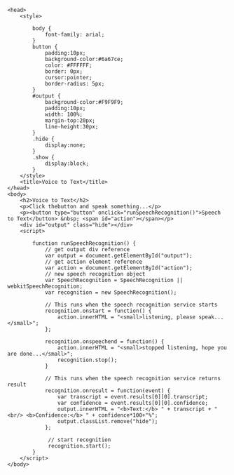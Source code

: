 <!doctype html>
	<head>
		<style>
			
			body {
			    font-family: arial;
			}
			button {
			    padding:10px;
			    background-color:#6a67ce;
			    color: #FFFFFF;
			    border: 0px;
			    cursor:pointer;
			    border-radius: 5px;
			}
			#output {
			    background-color:#F9F9F9;
			    padding:10px;
			    width: 100%;
			    margin-top:20px;
			    line-height:30px;
			}
			.hide {
			    display:none;
			}
			.show {
			    display:block;
			}
		</style>
		<title>Voice to Text</title>
	</head>
	<body>
		<h2>Voice to Text</h2>
        <p>Click thebutton and speak something...</p>
        <p><button type="button" onclick="runSpeechRecognition()">Speech to Text</button> &nbsp; <span id="action"></span></p>
        <div id="output" class="hide"></div>
		<script>
			
		    function runSpeechRecognition() {
		        // get output div reference
		        var output = document.getElementById("output");
		        // get action element reference
		        var action = document.getElementById("action");
                // new speech recognition object
                var SpeechRecognition = SpeechRecognition || webkitSpeechRecognition;
                var recognition = new SpeechRecognition();
            
                // This runs when the speech recognition service starts
                recognition.onstart = function() {
                    action.innerHTML = "<small>listening, please speak...</small>";
                };
                
                recognition.onspeechend = function() {
                    action.innerHTML = "<small>stopped listening, hope you are done...</small>";
                    recognition.stop();
                }
              
                // This runs when the speech recognition service returns result
                recognition.onresult = function(event) {
                    var transcript = event.results[0][0].transcript;
                    var confidence = event.results[0][0].confidence;
                    output.innerHTML = "<b>Text:</b> " + transcript + "<br/> <b>Confidence:</b> " + confidence*100+"%";
                    output.classList.remove("hide");
                };
              
                 // start recognition
                 recognition.start();
	        }
		</script>
	</body>
</html>
